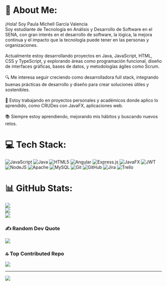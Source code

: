 # 💫 About Me:
 ¡Hola! Soy Paula Michell García Valencia<br>Soy estudiante de Tecnología en Análisis y Desarrollo de Software en el SENA, con gran interés en el desarrollo de software, la lógica, la mejora continua y el impacto que la tecnología puede tener en las personas y organizaciones.<br><br>Actualmente estoy desarrollando proyectos en Java, JavaScript, HTML, CSS y TypeScript, y explorando áreas como programación funcional, diseño de interfaces gráficas, bases de datos, y metodologías ágiles como Scrum.<br><br>🔍 Me interesa seguir creciendo como desarrolladora full stack, integrando buenas prácticas de desarrollo y diseño para crear soluciones útiles y sostenibles.<br><br>🚀 Estoy trabajando en proyectos personales y académicos donde aplico lo aprendido, como CRUDes con JavaFX, aplicaciones web.<br><br>📚 Siempre estoy aprendiendo, mejorando mis hábitos y buscando nuevos retos.


# 💻 Tech Stack:
![JavaScript](https://img.shields.io/badge/javascript-%23323330.svg?style=for-the-badge&logo=javascript&logoColor=%23F7DF1E) ![Java](https://img.shields.io/badge/java-%23ED8B00.svg?style=for-the-badge&logo=openjdk&logoColor=white) ![HTML5](https://img.shields.io/badge/html5-%23E34F26.svg?style=for-the-badge&logo=html5&logoColor=white) ![Angular](https://img.shields.io/badge/angular-%23DD0031.svg?style=for-the-badge&logo=angular&logoColor=white) ![Express.js](https://img.shields.io/badge/express.js-%23404d59.svg?style=for-the-badge&logo=express&logoColor=%2361DAFB) ![JavaFX](https://img.shields.io/badge/javafx-%23FF0000.svg?style=for-the-badge&logo=javafx&logoColor=white) ![JWT](https://img.shields.io/badge/JWT-black?style=for-the-badge&logo=JSON%20web%20tokens) ![NodeJS](https://img.shields.io/badge/node.js-6DA55F?style=for-the-badge&logo=node.js&logoColor=white) ![Apache](https://img.shields.io/badge/apache-%23D42029.svg?style=for-the-badge&logo=apache&logoColor=white) ![MySQL](https://img.shields.io/badge/mysql-4479A1.svg?style=for-the-badge&logo=mysql&logoColor=white) ![Git](https://img.shields.io/badge/git-%23F05033.svg?style=for-the-badge&logo=git&logoColor=white) ![GitHub](https://img.shields.io/badge/github-%23121011.svg?style=for-the-badge&logo=github&logoColor=white) ![Jira](https://img.shields.io/badge/jira-%230A0FFF.svg?style=for-the-badge&logo=jira&logoColor=white) ![Trello](https://img.shields.io/badge/Trello-%23026AA7.svg?style=for-the-badge&logo=Trello&logoColor=white)
# 📊 GitHub Stats:
![](https://github-readme-stats.vercel.app/api?username=Paula85Garcia&theme=dark&hide_border=false&include_all_commits=false&count_private=false)<br/>
![](https://nirzak-streak-stats.vercel.app/?user=Paula85Garcia&theme=dark&hide_border=false)<br/>
![](https://github-readme-stats.vercel.app/api/top-langs/?username=Paula85Garcia&theme=dark&hide_border=false&include_all_commits=false&count_private=false&layout=compact)

### ✍️ Random Dev Quote
![](https://quotes-github-readme.vercel.app/api?type=horizontal&theme=radical)

### 🔝 Top Contributed Repo
![](https://github-contributor-stats.vercel.app/api?username=Paula85Garcia&limit=5&theme=dark&combine_all_yearly_contributions=true)

---
[![](https://visitcount.itsvg.in/api?id=Paula85Garcia&icon=0&color=0)](https://visitcount.itsvg.in)

<!-- Proudly created with GPRM ( https://gprm.itsvg.in ) -->
